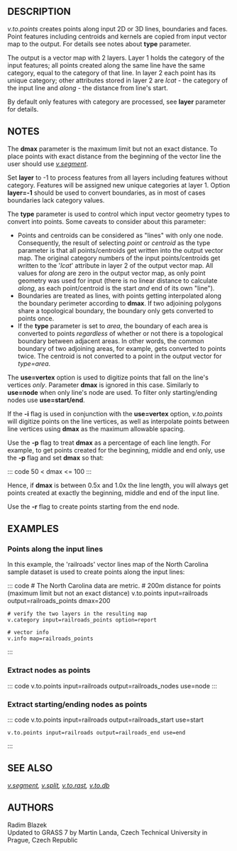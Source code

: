 ## DESCRIPTION

*v.to.points* creates points along input 2D or 3D lines, boundaries and
faces. Point features including centroids and kernels are copied from
input vector map to the output. For details see notes about **type**
parameter.

The output is a vector map with 2 layers. Layer 1 holds the category of
the input features; all points created along the same line have the same
category, equal to the category of that line. In layer 2 each point has
its unique category; other attributes stored in layer 2 are *lcat* - the
category of the input line and *along* - the distance from line\'s
start.

By default only features with category are processed, see **layer**
parameter for details.

## NOTES

The **dmax** parameter is the maximum limit but not an exact distance.
To place points with exact distance from the beginning of the vector
line the user should use *[v.segment](v.segment.html)*.

Set **layer** to -1 to process features from all layers including
features without category. Features will be assigned new unique
categories at layer 1. Option **layer=-1** should be used to convert
boundaries, as in most of cases boundaries lack category values.

The **type** parameter is used to control which input vector geometry
types to convert into points. Some caveats to consider about this
parameter:

-   Points and centroids can be considered as \"lines\" with only one
    node. Consequently, the result of selecting *point* or *centroid* as
    the type parameter is that all points/centroids get written into the
    output vector map. The original category numbers of the input
    points/centroids get written to the \'*lcat*\' attribute in layer 2
    of the output vector map. All values for *along* are zero in the
    output vector map, as only point geometry was used for input (there
    is no linear distance to calculate *along*, as each point/centroid
    is the start *and* end of its own \"line\").
-   Boundaries are treated as lines, with points getting interpolated
    along the boundary perimeter according to **dmax**. If two adjoining
    polygons share a topological boundary, the boundary only gets
    converted to points once.
-   If the **type** parameter is set to *area*, the boundary of each
    area is converted to points *regardless* of whether or not there is
    a topological boundary between adjacent areas. In other words, the
    common boundary of two adjoining areas, for example, gets converted
    to points twice. The centroid is not converted to a point in the
    output vector for *type=area*.

The **use=vertex** option is used to digitize points that fall on the
line\'s vertices *only*. Parameter **dmax** is ignored in this case.
Similarly to **use=node** when only line\'s node are used. To filter
only starting/ending nodes use **use=start/end**.

If the **-i** flag is used in conjunction with the **use=vertex**
option, *v.to.points* will digitize points on the line vertices, as well
as interpolate points between line vertices using **dmax** as the
maximum allowable spacing.

Use the **-p** flag to treat **dmax** as a percentage of each line
length. For example, to get points created for the beginning, middle and
end only, use the **-p** flag and set **dmax** so that:

::: code
     50 < dmax <= 100
:::

Hence, if **dmax** is between 0.5x and 1.0x the line length, you will
always get points created at exactly the beginning, middle and end of
the input line.

Use the **-r** flag to create points starting from the end node.

## EXAMPLES

### Points along the input lines

In this example, the \'railroads\' vector lines map of the North
Carolina sample dataset is used to create points along the input lines:

::: code
    # The North Carolina data are metric.
    # 200m distance for points (maximum limit but not an exact distance)
    v.to.points input=railroads output=railroads_points dmax=200

    # verify the two layers in the resulting map
    v.category input=railroads_points option=report

    # vector info
    v.info map=railroads_points
:::

### Extract nodes as points

::: code
    v.to.points input=railroads output=railroads_nodes use=node
:::

### Extract starting/ending nodes as points

::: code
    v.to.points input=railroads output=railroads_start use=start

    v.to.points input=railroads output=railroads_end use=end
:::

## SEE ALSO

*[v.segment](v.segment.html), [v.split](v.split.html),
[v.to.rast](v.to.rast.html), [v.to.db](v.to.db.html)*

## AUTHORS

Radim Blazek\
Updated to GRASS 7 by Martin Landa, Czech Technical University in
Prague, Czech Republic
